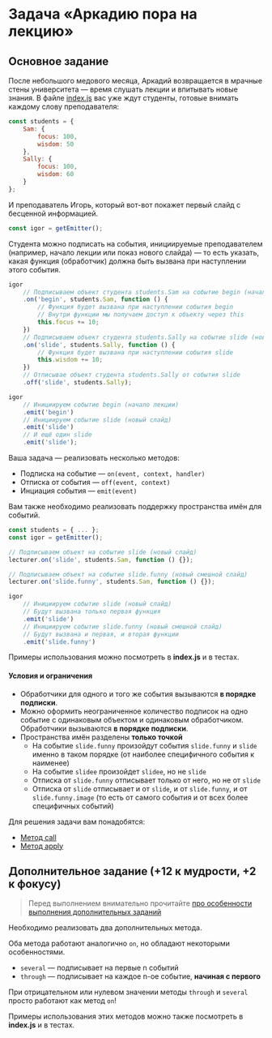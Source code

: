 # Задача «Аркадию пора на лекцию»

## Основное задание

После небольшого медового месяца, Аркадий возвращается в мрачные стены университета — время слушать лекции и впитывать новые знания. В файле [index.js](./index.js) вас уже ждут студенты, готовые внимать каждому слову преподавателя:

```js
const students = {
    Sam: {
        focus: 100,
        wisdom: 50
    },
    Sally: {
        focus: 100,
        wisdom: 60
    }
};
```

И преподаватель Игорь, который вот-вот покажет первый слайд с бесценной информацией.

```js
const igor = getEmitter();
```

Студента можно подписать на события, инициируемые преподавателем (например, начало лекции или показ нового слайда) — то есть указать, какая функция (обработчик) должна быть вызвана при наступлении этого события.

```js
igor
    // Подписываем объект студента students.Sam на событие begin (начало лекции)
    .on('begin', students.Sam, function () {
        // Функция будет вызвана при наступлении события begin
        // Внутри функции мы получаем доступ к объекту через this
        this.focus += 10;
    })
    // Подписываем объект студента students.Sally на событие slide (новый слайд)
    .on('slide', students.Sally, function () {
        // Функция будет вызвана при наступлении события slide
        this.wisdom += 10;
    })
    // Отписывае объект студента students.Sally от события slide
    .off('slide', students.Sally);

igor
    // Инициируем событие begin (начало лекции)
    .emit('begin')
    // Инициируем событие slide (новый слайд)
    .emit('slide')
    // И ещё один slide
    .emit('slide');
```

Ваша задача — реализовать несколько методов:

* Подписка на событие — `on(event, context, handler)`
* Отписка от события — `off(event, context)`
* Инциация события — `emit(event)`

Вам также необходимо реализовать поддержку пространства имён для событий.

```js
const students = { ... };
const igor = getEmitter();

// Подписываем объект на событие slide (новый слайд)
lecturer.on('slide', students.Sam, function () {});

// Подписываем объект на событие slide.funny (новый смешной слайд)
lecturer.on('slide.funny', students.Sam, function () {});

igor
    // Инициируем событие slide (новый слайд)
    // Будут вызвана только первая функция
    .emit('slide')
    // Инициируем событие slide.funny (новый смешной слайд)
    // Будут вызвана и первая, и вторая функции
    .emit('slide.funny')
```

Примеры использования можно посмотреть в __index.js__ и в тестах.

#### Условия и ограничения

- Обработчики для одного и того же события вызываются **в порядке подписки**.
- Можно оформить неограниченное количество подписок на одно событие с одинаковым объектом и одинаковым обработчиком. Обработчики вызываются **в порядке подписки**.
- Пространства имён разделены **только точкой**
  - На событие `slide.funny` произойдут события `slide.funny` и `slide` именно в таком порядке (от наиболее специфичного события к наименее)
  - На событие `slidee` произойдет `slidee`, но не `slide`
  - Отписка от `slide.funny` отписывает только от него, но не от `slide`
  - Отписка от `slide` отписывает и от `slide`, и от `slide.funny`, и от `slide.funny.image` (то есть от самого события и от всех более специфичных событий)

Для решения задачи вам понадобятся:
- [Метод call](https://developer.mozilla.org/ru/docs/Web/JavaScript/Reference/Global_Objects/Function/call)
- [Метод apply](https://developer.mozilla.org/ru/docs/Web/JavaScript/Reference/Global_Objects/Function/apply)

## Дополнительное задание (+12 к мудрости, +2 к фокусу)

> Перед выполнением внимательно прочитайте [про особенности выполнения дополнительных заданий](https://github.com/urfu-2019/guides/blob/master/workflow/extra.md)

Необходимо реализовать два дополнительных метода.

Оба метода работают аналогично `on`, но обладают некоторыми особенностями.

* `several` — подписывает на первые n событий
* `through` — подписывает на каждое n-ое событие, **начиная с первого**

При отрицательном или нулевом значении методы `through` и `several` просто работают как метод `on`!

Примеры использования этих методов можно также посмотреть в __index.js__ и в тестах.
